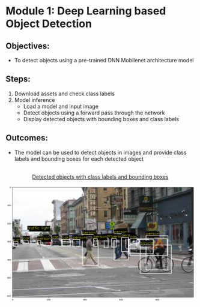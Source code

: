 # Module 1: Deep Learning based Object Detection

## Objectives:
- To detect objects using a pre-trained DNN Mobilenet architecture model

## Steps:
1. Download assets and check class labels
2. Model inference
    - Load a model and input image
    - Detect objects using a forward pass through the network
    - Display detected objects with bounding boxes and class labels

## Outcomes:
- The model can be used to detect objects in images and provide class labels and bounding boxes for each detected object
<br><br>

<p align="center" style="text-decoration: underline;">Detected objects with class labels and bounding boxes</p>

![Alt text](https://github.com/OCR-tech/OCR-tech/blob/main/docs/img/module_cv1a.png)
<br>